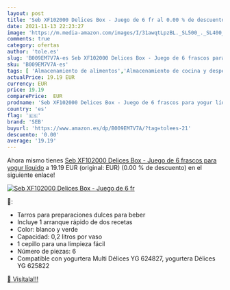 ```yaml
---
layout: post
title: 'Seb XF102000 Delices Box - Juego de 6 fr al 0.00 % de descuento'
date: 2021-11-13 22:23:27
image: 'https://m.media-amazon.com/images/I/31awqtLpzBL._SL500_._SL400_.jpg'
comments: true
category: ofertas
author: 'tole.es'
slug: 'B009EM7V7A-es Seb XF102000 Delices Box - Juego de 6 frascos para yogur...'
sku: 'B009EM7V7A-es'
tags: [ 'Almacenamiento de alimentos','Almacenamiento de cocina y despensa','Botes para alimentos','Cristalería','Cubertería, Vajilla y Cristalería','Envases para alimentos','Hogar y cocina','seb','yogur', ]
actualPrice: 19.19 EUR
currency: EUR
price: 19.19
comparePrice:  EUR
prodname: 'Seb XF102000 Delices Box - Juego de 6 frascos para yogur líquido'
country: 'es'
flag: '🇪🇸'
brand: 'SEB'
buyurl: 'https://www.amazon.es/dp/B009EM7V7A/?tag=tolees-21'
descuento: '0.00'
average: '19.19'
---
```


Ahora mismo tienes [Seb XF102000 Delices Box - Juego de 6 frascos para yogur líquido](https://www.amazon.es/dp/B009EM7V7A/?tag=tolees-21) a 19.19 EUR (original:  EUR) (0.00 %  de descuento) en el siguiente enlace!

[![Seb XF102000 Delices Box - Juego de 6 fr](https://m.media-amazon.com/images/I/31awqtLpzBL._SL500_._SL400_.jpg)](https://www.amazon.es/dp/B009EM7V7A/?tag=tolees-21)

🔎:

- Tarros para preparaciones dulces para beber
- Incluye 1 arranque rápido de dos recetas
- Color: blanco y verde
- Capacidad: 0,2 litros por vaso
- 1 cepillo para una limpieza fácil
- Número de piezas: 6
- Compatible con yogurtera Multi Délices YG 624827, yogurtera Délices YG 625822

[🛒 Visítala!!!](https://www.amazon.es/dp/B009EM7V7A/?tag=tolees-21)
